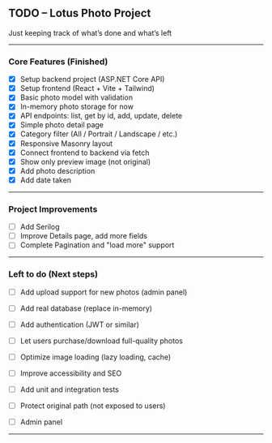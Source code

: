 ## TODO – Lotus Photo Project

Just keeping track of what’s done and what’s left 

---

### Core Features (Finished)

* [x] Setup backend project (ASP.NET Core API)
* [x] Setup frontend (React + Vite + Tailwind)
* [x] Basic photo model with validation
* [x] In-memory photo storage for now
* [x] API endpoints: list, get by id, add, update, delete
* [x] Simple photo detail page
* [x] Category filter (All / Portrait / Landscape / etc.)
* [x] Responsive Masonry layout
* [x] Connect frontend to backend via fetch
* [x] Show only preview image (not original)
* [x] Add photo description
* [x] Add date taken

---

### Project Improvements

* [ ] Add Serilog
* [ ] Improve Details page, add more fields 
* [ ] Complete Pagination and "load more" support

---

### Left to do (Next steps)

* [ ] Add upload support for new photos (admin panel)
* [ ] Add real database (replace in-memory)
* [ ] Add authentication (JWT or similar)
* [ ] Let users purchase/download full-quality photos
* [ ] Optimize image loading (lazy loading, cache) 
* [ ] Improve accessibility and SEO
* [ ] Add unit and integration tests
* [ ] Protect original path (not exposed to users)
* [ ] Admin panel
      


---
